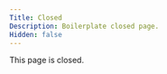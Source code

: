 ```yaml
---
Title: Closed
Description: Boilerplate closed page.
Hidden: false
---
```

<p>This page is closed.</p>
